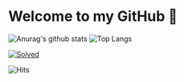 # Welcome to my GitHub 👋

 ![Anurag's github stats](https://github-readme-stats.vercel.app/api?username=lisy0123&count_private=true&show_icons=true&theme=vue&hide=prs,contribs) ![Top Langs](https://github-readme-stats.vercel.app/api/top-langs/?username=lisy0123&layout=compact&theme=vue) 

[![Solved](http://mazassumnida.wtf/api/v2/generate_badge?boj=leesese)](https://solved.ac/leesese)

![Hits](https://hits.seeyoufarm.com/api/count/incr/badge.svg?url=https%3A%2F%2Fgithub.com%2Flisy0123&count_bg=%237AD138&title_bg=%23555555&icon=github.svg&icon_color=%23E7E7E7&title=Profile+Views&edge_flat=false)